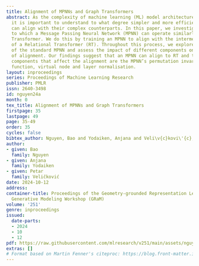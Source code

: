 ```yaml
---
title: Alignment of MPNNs and Graph Transformers
abstract: As the complexity of machine learning (ML) model architectures increases,
  it is important to understand to what degree simpler and more efficient architectures
  can align with their complex counterparts. In this paper, we investigate the degree
  to which a Message Passing Neural Network (MPNN) can operate similarly to a Graph
  Transformer. We do this by training an MPNN to align with the intermediate embeddings
  of a Relational Transformer (RT). Throughout this process, we explore variations
  of the standard MPNN and assess the impact of different components on the degree
  of alignment. Our findings suggest that an MPNN can align to RT and the most important
  components that affect the alignment are the MPNN’s permutation invariant aggregation
  function, virtual node and layer normalisation.
layout: inproceedings
series: Proceedings of Machine Learning Research
publisher: PMLR
issn: 2640-3498
id: nguyen24a
month: 0
tex_title: Alignment of MPNNs and Graph Transformers
firstpage: 35
lastpage: 49
page: 35-49
order: 35
cycles: false
bibtex_author: Nguyen, Bao and Yodaiken, Anjana and Veli\v{c}kovi\'{c}, Petar
author:
- given: Bao
  family: Nguyen
- given: Anjana
  family: Yodaiken
- given: Petar
  family: Veličković
date: 2024-10-12
address:
container-title: Proceedings of the Geometry-grounded Representation Learning and
  Generative Modeling Workshop (GRaM)
volume: '251'
genre: inproceedings
issued:
  date-parts:
  - 2024
  - 10
  - 12
pdf: https://raw.githubusercontent.com/mlresearch/v251/main/assets/nguyen24a/nguyen24a.pdf
extras: []
# Format based on Martin Fenner's citeproc: https://blog.front-matter.io/posts/citeproc-yaml-for-bibliographies/
---
```

